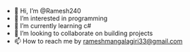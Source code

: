 - 👋 Hi, I’m @Ramesh240
- 👀 I’m interested in programming
- 🌱 I’m currently learning c#
- 💞️ I’m looking to collaborate on building projects
- 📫 How to reach me by rameshmangalagiri33@gmail.com

<!---
Ramesh240/Ramesh240 is a ✨ special ✨ repository because its `README.md` (this file) appears on your GitHub profile.
You can click the Preview link to take a look at your changes.
--->
